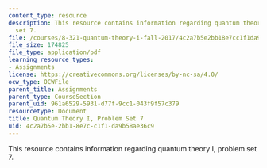 ```yaml
---
content_type: resource
description: This resource contains information regarding quantum theory I, problem
  set 7.
file: /courses/8-321-quantum-theory-i-fall-2017/4c2a7b5e2bb18e7cc1f1da9b58ae36c9_MIT8_321F17_Pset7.pdf
file_size: 174825
file_type: application/pdf
learning_resource_types:
- Assignments
license: https://creativecommons.org/licenses/by-nc-sa/4.0/
ocw_type: OCWFile
parent_title: Assignments
parent_type: CourseSection
parent_uid: 961a6529-5931-d77f-9cc1-043f9f57c379
resourcetype: Document
title: Quantum Theory I, Problem Set 7
uid: 4c2a7b5e-2bb1-8e7c-c1f1-da9b58ae36c9
---
```

This resource contains information regarding quantum theory I, problem set 7.